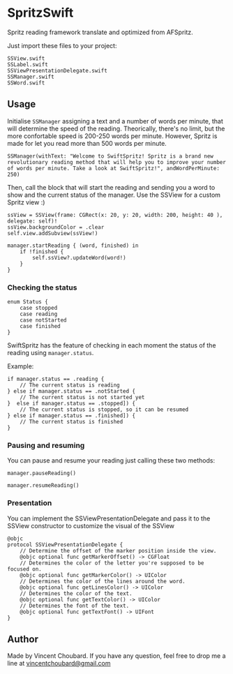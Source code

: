 # SpritzSwift
Spritz reading framework translate and optimized from AFSpritz.


Just import these files to your project:

    SSView.swift
    SSLabel.swift
    SSViewPresentationDelegate.swift
    SSManager.swift
    SSWord.swift


## Usage

Initialise ```SSManager``` assigning a text and a number of words per minute, that will determine the speed of the reading. Theorically, there's no limit, but the more confortable speed is 200-250 words per minute. However, Spritz is made for let you read more than 500 words per minute.

    SSManager(withText: "Welcome to SwiftSpritz! Spritz is a brand new revolutionary reading method that will help you to improve your number of words per minute. Take a look at SwiftSpritz!", andWordPerMinute: 250)

Then, call the block that will start the reading and sending you a word to show and the current status of the manager. Use the SSView for a custom Spritz view :)

    ssView = SSView(frame: CGRect(x: 20, y: 20, width: 200, height: 40 ), delegate: self)!
    ssView.backgroundColor = .clear
    self.view.addSubview(ssView!)
    
    manager.startReading { (word, finished) in
        if !finished {
            self.ssView?.updateWord(word!)
        }
    }


### Checking the status

    enum Status {
        case stopped
        case reading
        case notStarted
        case finished
    }

SwiftSpritz has the feature of checking in each moment the status of the reading using ```manager.status```.

Example:

    if manager.status == .reading {
        // The current status is reading
    } else if manager.status == .notStarted {
        // The current status is not started yet
    }  else if manager.status == .stopped]) {
        // The current status is stopped, so it can be resumed
    } else if manager.status == .finished]) {
        // The current status is finished
    }

### Pausing and resuming

You can pause and resume your reading just calling these two methods:

    manager.pauseReading()

    manager.resumeReading()


###  Presentation

You can implement the  SSViewPresentationDelegate and pass it to the SSView constructor to customize the visual of the SSView

    @objc
    protocol SSViewPresentationDelegate {
        // Determine the offset of the marker position inside the view.
        @objc optional func getMarkerOffset() -> CGFloat
        // Determines the color of the letter you're supposed to be focused on.
        @objc optional func getMarkerColor() -> UIColor
        // Determines the color of the lines around the word.
        @objc optional func getLinesColor() -> UIColor
        // Determines the color of the text.
        @objc optional func getTextColor() -> UIColor
        // Determines the font of the text.
        @objc optional func getTextFont() -> UIFont
    }

## Author

Made by  Vincent Choubard. If you have any question, feel free to drop me a line at [vincentchoubard@gmail.com](mailto:vincentchoubard@gmail.com)
